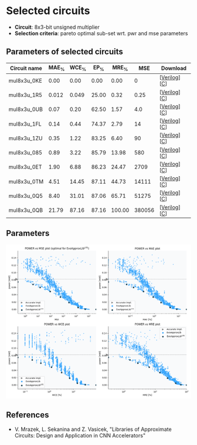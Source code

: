 
Selected circuits
===================
 - **Circuit**: 8x3-bit unsigned multiplier
 - **Selection criteria**: pareto optimal sub-set wrt. pwr and mse parameters

Parameters of selected circuits
----------------------------

| Circuit name | MAE<sub>%</sub> | WCE<sub>%</sub> | EP<sub>%</sub> | MRE<sub>%</sub> | MSE | Download |
| --- |  --- | --- | --- | --- | --- | --- | 
| mul8x3u_0KE | 0.00 | 0.00 | 0.00 | 0.00 | 0 |  [[Verilog](mul8x3u_0KE.v)]  [[C](mul8x3u_0KE.c)] |
| mul8x3u_1R5 | 0.012 | 0.049 | 25.00 | 0.32 | 0.25 |  [[Verilog](mul8x3u_1R5.v)]  [[C](mul8x3u_1R5.c)] |
| mul8x3u_0UB | 0.07 | 0.20 | 62.50 | 1.57 | 4.0 |  [[Verilog](mul8x3u_0UB.v)]  [[C](mul8x3u_0UB.c)] |
| mul8x3u_1FL | 0.14 | 0.44 | 74.37 | 2.79 | 14 |  [[Verilog](mul8x3u_1FL.v)]  [[C](mul8x3u_1FL.c)] |
| mul8x3u_1ZU | 0.35 | 1.22 | 83.25 | 6.40 | 90 |  [[Verilog](mul8x3u_1ZU.v)]  [[C](mul8x3u_1ZU.c)] |
| mul8x3u_085 | 0.89 | 3.22 | 85.79 | 13.98 | 580 |  [[Verilog](mul8x3u_085.v)]  [[C](mul8x3u_085.c)] |
| mul8x3u_0ET | 1.90 | 6.88 | 86.23 | 24.47 | 2709 |  [[Verilog](mul8x3u_0ET.v)]  [[C](mul8x3u_0ET.c)] |
| mul8x3u_0TM | 4.51 | 14.45 | 87.11 | 44.73 | 14111 |  [[Verilog](mul8x3u_0TM.v)]  [[C](mul8x3u_0TM.c)] |
| mul8x3u_0Q5 | 8.40 | 31.01 | 87.06 | 65.71 | 51275 |  [[Verilog](mul8x3u_0Q5.v)]  [[C](mul8x3u_0Q5.c)] |
| mul8x3u_0QB | 21.79 | 87.16 | 87.16 | 100.00 | 380056 |  [[Verilog](mul8x3u_0QB.v)]  [[C](mul8x3u_0QB.c)] |
    
Parameters
--------------
![Parameters figure](fig.png)

References
--------------
   - V. Mrazek, L. Sekanina and Z. Vasicek, "Libraries of Approximate Circuits: Design and Application in CNN Accelerators"

             
